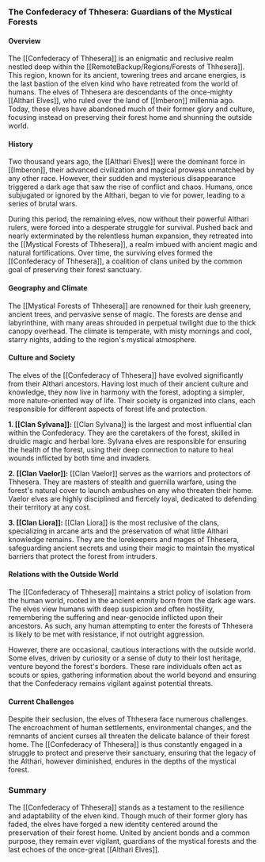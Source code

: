 ### The Confederacy of Thhesera: Guardians of the Mystical Forests

#### Overview

The [[Confederacy of Thhesera]] is an enigmatic and reclusive realm nestled deep within the [[RemoteBackup/Regions/Forests of Thhesera]]. This region, known for its ancient, towering trees and arcane energies, is the last bastion of the elven kind who have retreated from the world of humans. The elves of Thhesera are descendants of the once-mighty [[Althari Elves]], who ruled over the land of [[Imberon]] millennia ago. Today, these elves have abandoned much of their former glory and culture, focusing instead on preserving their forest home and shunning the outside world.

#### History

Two thousand years ago, the [[Althari Elves]] were the dominant force in [[Imberon]], their advanced civilization and magical prowess unmatched by any other race. However, their sudden and mysterious disappearance triggered a dark age that saw the rise of conflict and chaos. Humans, once subjugated or ignored by the Althari, began to vie for power, leading to a series of brutal wars.

During this period, the remaining elves, now without their powerful Althari rulers, were forced into a desperate struggle for survival. Pushed back and nearly exterminated by the relentless human expansion, they retreated into the [[Mystical Forests of Thhesera]], a realm imbued with ancient magic and natural fortifications. Over time, the surviving elves formed the [[Confederacy of Thhesera]], a coalition of clans united by the common goal of preserving their forest sanctuary.

#### Geography and Climate

The [[Mystical Forests of Thhesera]] are renowned for their lush greenery, ancient trees, and pervasive sense of magic. The forests are dense and labyrinthine, with many areas shrouded in perpetual twilight due to the thick canopy overhead. The climate is temperate, with misty mornings and cool, starry nights, adding to the region's mystical atmosphere.

#### Culture and Society

The elves of the [[Confederacy of Thhesera]] have evolved significantly from their Althari ancestors. Having lost much of their ancient culture and knowledge, they now live in harmony with the forest, adopting a simpler, more nature-oriented way of life. Their society is organized into clans, each responsible for different aspects of forest life and protection.

**1. [[Clan Sylvana]]:** [[Clan Sylvana]] is the largest and most influential clan within the Confederacy. They are the caretakers of the forest, skilled in druidic magic and herbal lore. Sylvana elves are responsible for ensuring the health of the forest, using their deep connection to nature to heal wounds inflicted by both time and invaders.

**2. [[Clan Vaelor]]:** [[Clan Vaelor]] serves as the warriors and protectors of Thhesera. They are masters of stealth and guerrilla warfare, using the forest's natural cover to launch ambushes on any who threaten their home. Vaelor elves are highly disciplined and fiercely loyal, dedicated to defending their territory at any cost.

**3. [[Clan Liora]]:** [[Clan Liora]] is the most reclusive of the clans, specializing in arcane arts and the preservation of what little Althari knowledge remains. They are the lorekeepers and mages of Thhesera, safeguarding ancient secrets and using their magic to maintain the mystical barriers that protect the forest from intruders.

#### Relations with the Outside World

The [[Confederacy of Thhesera]] maintains a strict policy of isolation from the human world, rooted in the ancient enmity born from the dark age wars. The elves view humans with deep suspicion and often hostility, remembering the suffering and near-genocide inflicted upon their ancestors. As such, any human attempting to enter the forests of Thhesera is likely to be met with resistance, if not outright aggression.

However, there are occasional, cautious interactions with the outside world. Some elves, driven by curiosity or a sense of duty to their lost heritage, venture beyond the forest's borders. These rare individuals often act as scouts or spies, gathering information about the world beyond and ensuring that the Confederacy remains vigilant against potential threats.

#### Current Challenges

Despite their seclusion, the elves of Thhesera face numerous challenges. The encroachment of human settlements, environmental changes, and the remnants of ancient curses all threaten the delicate balance of their forest home. The [[Confederacy of Thhesera]] is thus constantly engaged in a struggle to protect and preserve their sanctuary, ensuring that the legacy of the Althari, however diminished, endures in the depths of the mystical forest.

### Summary

The [[Confederacy of Thhesera]] stands as a testament to the resilience and adaptability of the elven kind. Though much of their former glory has faded, the elves have forged a new identity centered around the preservation of their forest home. United by ancient bonds and a common purpose, they remain ever vigilant, guardians of the mystical forests and the last echoes of the once-great [[Althari Elves]].